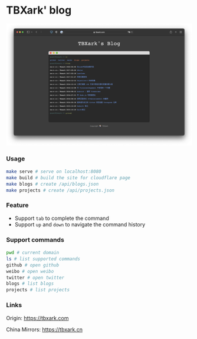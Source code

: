 # TBXark' blog

![](/assets/preview.png)


### Usage
```bash
make serve # serve on localhost:8080
make build # build the site for cloudflare page
make blogs # create /api/blogs.json
make projects # create /api/projects.json
```


### Feature
- Support `tab` to complete the command
- Support `up` and `down` to navigate the command history


### Support commands
```bash
pwd # current domain
ls # list supported commands
github # open github
weibo # open weibo
twitter # open twitter
blogs # list blogs
projects # list projects
```


### Links

Origin: https://tbxark.com

China Mirrors: https://tbxark.cn
